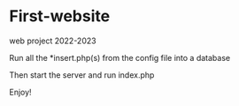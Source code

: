 # First-website
 web project 2022-2023
 
 Run all the *insert.php(s) from the config file into a database
 
 Then start the server and run index.php
 
 Enjoy!
